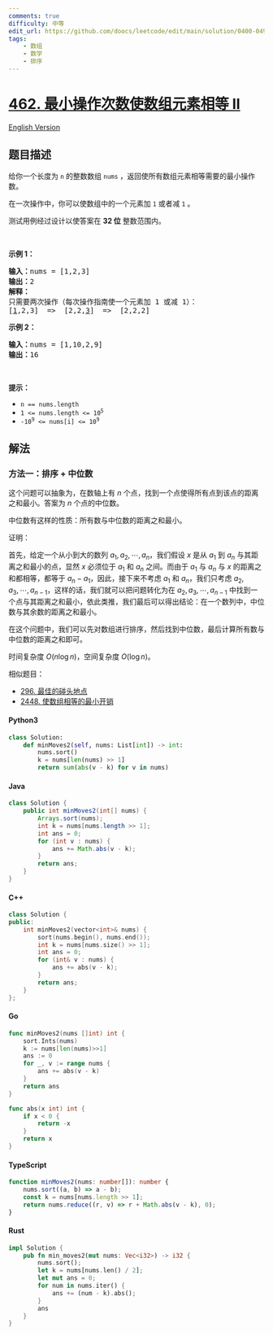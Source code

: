 ```yaml
---
comments: true
difficulty: 中等
edit_url: https://github.com/doocs/leetcode/edit/main/solution/0400-0499/0462.Minimum%20Moves%20to%20Equal%20Array%20Elements%20II/README.md
tags:
    - 数组
    - 数学
    - 排序
---
```


<!-- problem:start -->

# [462. 最小操作次数使数组元素相等 II](https://leetcode.cn/problems/minimum-moves-to-equal-array-elements-ii)

[English Version](/solution/0400-0499/0462.Minimum%20Moves%20to%20Equal%20Array%20Elements%20II/README_EN.md)

## 题目描述

<!-- description:start -->

<p>给你一个长度为 <code>n</code> 的整数数组 <code>nums</code> ，返回使所有数组元素相等需要的最小操作数。</p>

<p>在一次操作中，你可以使数组中的一个元素加 <code>1</code> 或者减 <code>1</code> 。</p>

<p>测试用例经过设计以使答案在&nbsp;<strong>32 位</strong>&nbsp;整数范围内。</p>

<p>&nbsp;</p>

<p><strong class="example">示例 1：</strong></p>

<pre>
<strong>输入：</strong>nums = [1,2,3]
<strong>输出：</strong>2
<strong>解释：</strong>
只需要两次操作（每次操作指南使一个元素加 1 或减 1）：
[<u>1</u>,2,3]  =&gt;  [2,2,<u>3</u>]  =&gt;  [2,2,2]
</pre>

<p><strong class="example">示例 2：</strong></p>

<pre>
<strong>输入：</strong>nums = [1,10,2,9]
<strong>输出：</strong>16
</pre>

<p>&nbsp;</p>

<p><strong>提示：</strong></p>

<ul>
	<li><code>n == nums.length</code></li>
	<li><code>1 &lt;= nums.length &lt;= 10<sup>5</sup></code></li>
	<li><code>-10<sup>9</sup> &lt;= nums[i] &lt;= 10<sup>9</sup></code></li>
</ul>

<!-- description:end -->

## 解法

<!-- solution:start -->

### 方法一：排序 + 中位数

这个问题可以抽象为，在数轴上有 $n$ 个点，找到一个点使得所有点到该点的距离之和最小。答案为 $n$ 个点的中位数。

中位数有这样的性质：所有数与中位数的距离之和最小。

证明：

首先，给定一个从小到大的数列 $a_1, a_2, \cdots, a_n$，我们假设 $x$ 是从 $a_1$ 到 $a_n$ 与其距离之和最小的点，显然 $x$ 必须位于 $a_1$ 和 $a_n$ 之间。而由于 $a_1$ 与 $a_n$ 与 $x$ 的距离之和都相等，都等于 $a_n-a_1$，因此，接下来不考虑 $a_1$ 和 $a_n$，我们只考虑 $a_2, a_3, \cdots, a_{n-1}$，这样的话，我们就可以把问题转化为在 $a_2, a_3, \cdots, a_{n-1}$ 中找到一个点与其距离之和最小，依此类推，我们最后可以得出结论：在一个数列中，中位数与其余数的距离之和最小。

在这个问题中，我们可以先对数组进行排序，然后找到中位数，最后计算所有数与中位数的距离之和即可。

时间复杂度 $O(n\log n)$，空间复杂度 $O(\log n)$。

相似题目：

-   [296. 最佳的碰头地点](https://github.com/doocs/leetcode/blob/main/solution/0200-0299/0296.Best%20Meeting%20Point/README.md)
-   [2448. 使数组相等的最小开销](https://github.com/doocs/leetcode/blob/main/solution/2400-2499/2448.Minimum%20Cost%20to%20Make%20Array%20Equal/README.md)

<!-- tabs:start -->

#### Python3

```python
class Solution:
    def minMoves2(self, nums: List[int]) -> int:
        nums.sort()
        k = nums[len(nums) >> 1]
        return sum(abs(v - k) for v in nums)
```

#### Java

```java
class Solution {
    public int minMoves2(int[] nums) {
        Arrays.sort(nums);
        int k = nums[nums.length >> 1];
        int ans = 0;
        for (int v : nums) {
            ans += Math.abs(v - k);
        }
        return ans;
    }
}
```

#### C++

```cpp
class Solution {
public:
    int minMoves2(vector<int>& nums) {
        sort(nums.begin(), nums.end());
        int k = nums[nums.size() >> 1];
        int ans = 0;
        for (int& v : nums) {
            ans += abs(v - k);
        }
        return ans;
    }
};
```

#### Go

```go
func minMoves2(nums []int) int {
	sort.Ints(nums)
	k := nums[len(nums)>>1]
	ans := 0
	for _, v := range nums {
		ans += abs(v - k)
	}
	return ans
}

func abs(x int) int {
	if x < 0 {
		return -x
	}
	return x
}
```

#### TypeScript

```ts
function minMoves2(nums: number[]): number {
    nums.sort((a, b) => a - b);
    const k = nums[nums.length >> 1];
    return nums.reduce((r, v) => r + Math.abs(v - k), 0);
}
```

#### Rust

```rust
impl Solution {
    pub fn min_moves2(mut nums: Vec<i32>) -> i32 {
        nums.sort();
        let k = nums[nums.len() / 2];
        let mut ans = 0;
        for num in nums.iter() {
            ans += (num - k).abs();
        }
        ans
    }
}
```

<!-- tabs:end -->

<!-- solution:end -->

<!-- problem:end -->
